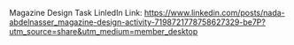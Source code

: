 Magazine Design Task LinledIn Link: https://www.linkedin.com/posts/nada-abdelnasser_magazine-design-activity-7198721778758627329-be7P?utm_source=share&utm_medium=member_desktop
